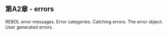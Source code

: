 ## 第A2章 - errors

REBOL error messages. Error categories. Catching errors. The error object. User generated errors.